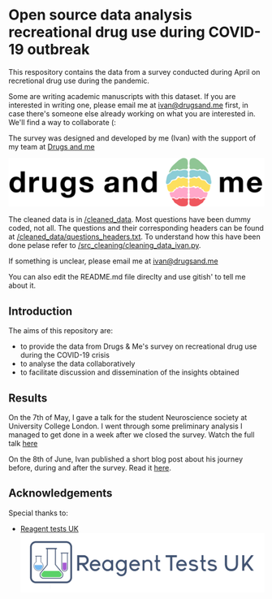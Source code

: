 # Open source data analysis recreational drug use during COVID-19 outbreak

This respository contains the data from a survey conducted during April on recretional drug use during the pandemic.

Some are writing academic manuscripts with this dataset. If you are interested in writing one, please email me at ivan@drugsand.me first, in case there's someone else already working on what you are interested in. We'll find a way to collaborate (:

The survey was designed and developed by me (Ivan) with the support of my team at [Drugs and me](https://drugsand.me/)

![d&m logo](media/Logo-Wide.png)

The cleaned data is in [/cleaned_data](https://github.com/iezqrom/covid19_drug_use/tree/master/cleaned_data). Most questions have been dummy coded, not all. The questions and their corresponding headers can be found at [/cleaned_data/questions_headers.txt](https://github.com/iezqrom/covid19_drug_use/tree/master/cleaned_data/questions_headers.txt). To understand how this have been done pelase refer to [/src_cleaning/cleaning_data_ivan.py](https://github.com/iezqrom/covid19_drug_use/blob/master/src_cleaning/cleaning_data_ivan.py).

If something is unclear, please email me at ivan@drugsand.me

You can also edit the README.md file direclty and use gitish' to tell me about it.

## Introduction

The aims of this repository are:
- to provide the data from Drugs & Me's survey on recreational drug use during the COVID-19 crisis
- to analyse the data collaboratively
- to facilitate discussion and dissemination of the insights obtained

## Results
On the 7th of May, I gave a talk for the student Neuroscience society at University College London. I went through some preliminary analysis I managed to get done in a week after we closed the survey. Watch the full talk [here](https://www.facebook.com/uclneurosoc/videos/929508020827421/)

On the 8th of June, Ivan published a short blog post about his journey before, during and after the survey. Read it [here](https://drugsand.me/en/blog/covid-19-survey-results/).

## Acknowledgements

Special thanks to:

- [Reagent tests UK](https://www.reagent-tests.uk/)
![reagent logo](media/reagent_tests.png)

